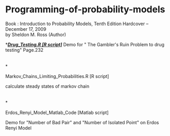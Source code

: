 Programming-of-probability-models
=================================
Book : Introduction to Probability Models, Tenth Edition Hardcover – December 17, 2009<br />
     by Sheldon M. Ross (Author)


*<font><b><i><u>Drug_Testing.R  [R script]</u></i></b></font>
Demo for  " The Gambler's Ruin Problem to drug testing" Page.232<br />
<br />
<br />
*<p>Markov_Chains_Limiting_Probabilities.R   [R script]</p>
calculate steady states of markov chain<br />
<br />
<br />
*<p>Erdos_Renyi_Model_Matlab_Code  [Matlab script]</p>
Demo for "Number of Bad Pair" and "Number of Isolated Point" on Erdos Renyi Model<br />
<br />
<br />
